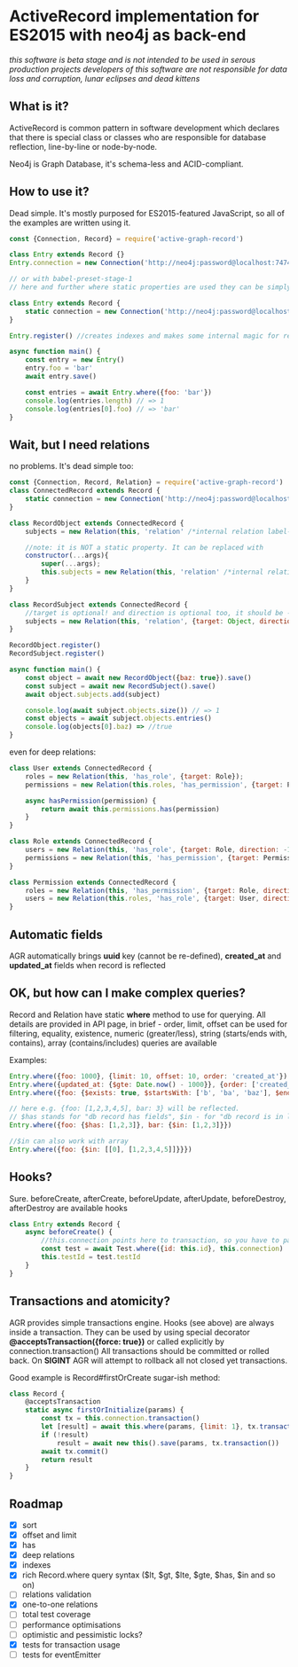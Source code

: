 # ActiveRecord implementation for ES2015 with neo4j as back-end
_this software is beta stage and is not intended to be used in serous production projects_
_developers of this software are not responsible for data loss and corruption, lunar eclipses and dead kittens_

## What is it?

ActiveRecord is common pattern in software development which declares that there is special class or classes who are
responsible for database reflection, line-by-line or node-by-node.

Neo4j is Graph Database, it's schema-less and ACID-compliant.

## How to use it?

Dead simple. It's mostly purposed for ES2015-featured JavaScript, so all of the examples are written using it.
```javascript
const {Connection, Record} = require('active-graph-record')

class Entry extends Record {}
Entry.connection = new Connection('http://neo4j:password@localhost:7474');

// or with babel-preset-stage-1
// here and further where static properties are used they can be simply replaced by simple assignment

class Entry extends Record {
    static connection = new Connection('http://neo4j:password@localhost:7474');
}

Entry.register() //creates indexes and makes some internal magic for resolving

async function main() {
    const entry = new Entry()
    entry.foo = 'bar'
    await entry.save()

    const entries = await Entry.where({foo: 'bar'})
    console.log(entries.length) // => 1
    console.log(entries[0].foo) // => 'bar'
}
```

## Wait, but I need relations

no problems. It's dead simple too:

```javascript
const {Connection, Record, Relation} = require('active-graph-record')
class ConnectedRecord extends Record {
    static connection = new Connection('http://neo4j:password@localhost:7474');
}

class RecordObject extends ConnectedRecord {
    subjects = new Relation(this, 'relation' /*internal relation label-name*/);

    //note: it is NOT a static property. It can be replaced with
    constructor(...args){
        super(...args);
        this.subjects = new Relation(this, 'relation' /*internal relation label-name*/);
    }
}

class RecordSubject extends ConnectedRecord {
    //target is optional! and direction is optional too, it should be -1 for reverse relations.
    subjects = new Relation(this, 'relation', {target: Object, direction: -1});
}

RecordObject.register()
RecordSubject.register()

async function main() {
    const object = await new RecordObject({baz: true}).save()
    const subject = await new RecordSubject().save()
    await object.subjects.add(subject)

    console.log(await subject.objects.size()) // => 1
    const objects = await subject.objects.entries()
    console.log(objects[0].baz) => //true
}
```

even for deep relations:

```javascript
class User extends ConnectedRecord {
    roles = new Relation(this, 'has_role', {target: Role});
    permissions = new Relation(this.roles, 'has_permission', {target: Permission});

    async hasPermission(permission) {
        return await this.permissions.has(permission)
    }
}

class Role extends ConnectedRecord {
    users = new Relation(this, 'has_role', {target: Role, direction: -1});
    permissions = new Relation(this, 'has_permission', {target: Permission});
}

class Permission extends ConnectedRecord {
    roles = new Relation(this, 'has_permission', {target: Role, direction: -1});
    users = new Relation(this.roles, 'has_role', {target: User, direction: -1});
}
```
## Automatic fields

AGR automatically brings **uuid** key (cannot be re-defined), **created_at** and **updated_at** fields when record is reflected

## OK, but how can I make complex queries?

Record and Relation have static **where** method to use for querying.
All details are provided in API page, in brief - order, limit, offset can be used for filtering,
equality, existence, numeric (greater/less), string (starts/ends with, contains), array (contains/includes) queries are available

Examples:
```javascript
Entry.where({foo: 1000}, {limit: 10, offset: 10, order: 'created_at'})
Entry.where({updated_at: {$gte: Date.now() - 1000}}, {order: ['created_at DESC']})
Entry.where({foo: {$exists: true, $startsWith: ['b', 'ba', 'baz'], $endsWith: 'bar', $contains: 'z'}})

// here e.g. {foo: [1,2,3,4,5], bar: 3} will be reflected.
// $has stands for "db record has fields", $in - for "db record is in list of possible fields"
Entry.where({foo: {$has: [1,2,3]}, bar: {$in: [1,2,3]}})

//$in can also work with array
Entry.where({foo: {$in: [[0], [1,2,3,4,5]]}}})
```

## Hooks?

Sure. beforeCreate, afterCreate, beforeUpdate, afterUpdate, beforeDestroy, afterDestroy are available hooks

```javascript
class Entry extends Record {
    async beforeCreate() {
        //this.connection points here to transaction, so you have to pass it if calling other classes
        const test = await Test.where({id: this.id}, this.connection)
        this.testId = test.testId
    }
}
```

## Transactions and atomicity?

AGR provides simple transactions engine.
Hooks (see above) are always inside a transaction.
They can be used by using special decorator **@acceptsTransaction({force: true})** or called explicitly by connection.transaction()
All transactions should be committed or rolled back.
On **SIGINT** AGR will attempt to rollback all not closed yet transactions.

Good example is Record#firstOrCreate sugar-ish method:

```javascript
class Record {
    @acceptsTransaction
    static async firstOrInitialize(params) {
        const tx = this.connection.transaction()
        let [result] = await this.where(params, {limit: 1}, tx.transaction())
        if (!result)
            result = await new this().save(params, tx.transaction())
        await tx.commit()
        return result
    }
}
```

## Roadmap
- [x] sort
- [x] offset and limit
- [x] has
- [x] deep relations
- [x] indexes
- [x] rich Record.where query syntax ($lt, $gt, $lte, $gte, $has, $in and so on)
- [ ] relations validation
- [x] one-to-one relations
- [ ] total test coverage
- [ ] performance optimisations
- [ ] optimistic and pessimistic locks?
- [x] tests for transaction usage
- [ ] tests for eventEmitter